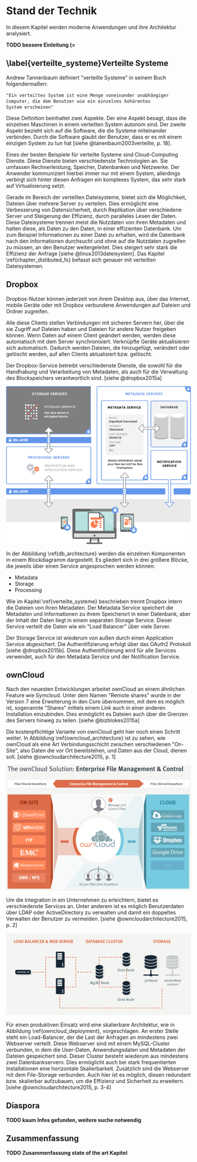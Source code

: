 # Stand der Technik

In diesem Kapitel werden moderne Anwendungen und ihre Architektur analysiert.

__TODO bessere Einleitung (=__

## \label{verteilte_systeme}Verteilte Systeme

Andrew Tannenbaum definiert "verteilte Systeme" in seinem Buch folgendermaßen:

	"Ein verteiltes System ist eine Menge voneinander unabhängiger
	Computer, die dem Benutzer wie ein einzelnes kohärentes
	System erscheinen"

Diese Definition beinhaltet zwei Aspekte. Der eine Aspekt besagt, dass die einzelnen Maschinen in einem verteilten System autonom sind. Der zweite Aspekt bezieht sich auf die Software, die die Systeme miteinander verbinden. Durch die Software glaubt der Benutzer, dass er es mit einem einzigen System zu tun hat [siehe @tanenbaum2003verteilte, p. 18]. 

Eines der besten Beispiele für verteilte Systeme sind Cloud-Computing Dienste. Diese Dienste bieten verschiedenste Technologien an. Sie umfassen Rechnerleistung, Speicher, Datenbanken und Netzwerke. Der Anwender kommuniziert hierbei immer nur mit einem System, allerdings verbirgt sich hinter diesen Anfragen ein komplexes System, das sehr stark auf Virtualisierung setzt.

Gerade im Bereich der verteilten Dateisysteme, bietet sich die Möglichkeit, Dateien über mehrere Server zu verteilen. Dies ermöglicht eine Verbesserung von Datensicherheit, durch Replikation über verschiedene Server und Steigerung der Effizienz, durch paralleles Lesen der Daten. Diese Dateisysteme trennen meist die Nutzdaten von ihren Metadaten und halten diese, als Daten zu den Daten, in einer effizienten Datenbank. Um zum Beispiel Informationen zu einer Datei zu erhalten, wird die Datenbank nach den Informationen durchsucht und ohne auf die Nutzdaten zugreifen zu müssen, an den Benutzer weitergeleitet. Dies steigert sehr stark die Effizienz der Anfrage [siehe @linux2013dateisystem]. Das Kapitel \ref{chapter_distibuted_fs} befasst sich genauer mit verteilten Dateisystemen.

## Dropbox

Dropbox-Nutzer können jederzeit von ihrem Desktop aus, über das Internet,  mobile Geräte oder mit Dropbox verbundene Anwendungen auf Dateien und Ordner zugreifen.

Alle diese Clients stellen Verbindungen mit sicheren Servern her, über die sie Zugriff auf Dateien haben und Dateien für andere Nutzer freigeben können. Wenn Daten auf einem Client geändert werden, werden diese automatisch mit dem Server synchronisiert. Verknüpfte Geräte aktualisieren sich automatisch. Dadurch werden Dateien, die hinzugefügt, verändert oder gelöscht werden, auf allen Clients aktualisiert bzw. gelöscht.

Der Dropbox-Service betreibt verschiedenste Dienste, die sowohl für die Handhabung und Verarbeitung von Metadaten, als auch für die Verwaltung des Blockspeichers verantwortlich sind. [siehe @dropbox2015a]

![Blockdiagramm der Dropbox Services (Quelle <https://www.dropbox.com/help/1968>)\label{db_archtecture}](images/db_archtecture.png)

In der Abbildung \ref{db_archtecture} werden die einzelnen Komponenten in einem Blockdiagramm dargestellt. Es gliedert sich in drei größere Blöcke, die jeweils über einen Service angesprochen werden können:

* Metadata
* Storage
* Processing
 
Wie im Kapitel \ref{verteilte_systeme} beschrieben trennt Dropbox intern die Dateien von ihren Metadaten. Der Metadata Service speichert die Metadaten und Informationen zu ihrem Speicherort in einer Datenbank, aber der Inhalt der Daten liegt in einem separaten Storage Service. Dieser Service verteilt die Daten wie ein "Load Balancer" über viele Server.

Der Storage Service ist wiederum von außen durch einen Application Service abgesichert. Die Authentifizierung erfolgt über das OAuth2 Protokoll [siehe @dropbox2015b]. Diese Authentifizierung wird für alle Services verwendet, auch für den Metadata Service und der Notification Service.

## ownCloud

Nach den neuesten Entwicklungen arbeitet ownCloud an einem ähnlichen Feature wie Symcloud. Unter dem Namen "Remote shares" wurde in der Version 7 eine Erweiterung in den Core übernommen, mit dem es möglich ist, sogenannte "Shares" mittels einem Link auch in einer anderen Installation einzubinden. Dies ermöglicht es Dateien auch über die Grenzen des Servers hinweg zu teilen. [siehe @bizblokes2015a]

Die kostenpflichtige Variante von ownCloud geht hier noch einen Schritt weiter. In Abbildung \ref{owncloud_architecture} ist zu sehen, wie ownCloud als eine Art Verbindungsschicht zwischen verschiedenen "On-Site", also Daten die vor Ort bereitstehen, und Daten aus der Cloud, dienen soll. [siehe @owncloudarchitecture2015, p. 1]

![ownCloud Enterprise Architektur Übersicht [Quelle @owncloudarchitecture2015]\label{owncloud_architecture}](images/owncloud_architecture.png)

Um die Integration in ein Unternehmen zu erleichtern, bietet es verschiedenste Services an. Unter anderem ist es möglich Benutzerdaten über LDAP oder ActiveDirectory zu verwalten und damit ein doppeltes Verwalten der Benutzer zu vermeiden. [siehe @owncloudarchitecture2015, p. 2]

![Bereitstellungsszenario von ownCloud[Quelle @owncloudarchitecture2015]\label{owncloud_deployment}](images/owncloud_deployment.png)

Für einen produktiven Einsatz wird eine skalierbare Architektur, wie in Abbildung \ref{owncloud_deployment}, vorgeschlagen. An erster Stelle steht ein Load-Balancer, der die Last der Anfragen an mindestens zwei Webserver verteilt. Diese Webserver sind mit einem MySQL-Cluster verbunden, in dem die User-Daten, Anwendungsdaten und Metadaten der Dateien gespeichert sind. Dieser Cluster besteht wiederum aus mindestens zwei Datenbankservern. Dies ermöglicht auch bei stark frequentierten Installationen eine horizontale Skalierbarkeit. Zusätzlich sind die Webserver mit dem File-Storage verbunden. Auch hier ist es möglich, diesen redundant bzw. skalierbar aufzubauen, um die Effizienz und Sicherheit zu erweitern. [siehe @owncloudarchitecture2015, p. 3-4]

## Diaspora

__TODO kaum Infos gefunden, weitere suche notwendig__

## Zusammenfassung

__TODO Zusammenfassung state of the art Kapitel__
